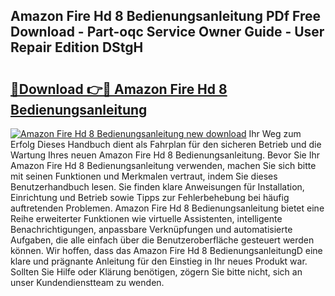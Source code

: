 ## Amazon Fire Hd 8 Bedienungsanleitung PDf Free Download - Part-oqc Service Owner Guide - User Repair Edition DStgH

# <h2><a href="http://df1c4hd.blite.top/?on=Amazon+Fire+Hd+8+Bedienungsanleitung">🔗Download 👉🔴 Amazon Fire Hd 8 Bedienungsanleitung</a></h2>

[![Amazon Fire Hd 8 Bedienungsanleitung new download](https://i.imgur.com/lujVjoI.png)](http://df1c4hd.blite.top/?on=Amazon+Fire+Hd+8+Bedienungsanleitung)
Ihr Weg zum Erfolg Dieses Handbuch dient als Fahrplan für den sicheren Betrieb und die Wartung Ihres neuen Amazon Fire Hd 8 Bedienungsanleitung. Bevor Sie Ihr Amazon Fire Hd 8 Bedienungsanleitung verwenden, machen Sie sich bitte mit seinen Funktionen und Merkmalen vertraut, indem Sie dieses Benutzerhandbuch lesen. Sie finden klare Anweisungen für Installation, Einrichtung und Betrieb sowie Tipps zur Fehlerbehebung bei häufig auftretenden Problemen. Amazon Fire Hd 8 Bedienungsanleitung bietet eine Reihe erweiterter Funktionen wie virtuelle Assistenten, intelligente Benachrichtigungen, anpassbare Verknüpfungen und automatisierte Aufgaben, die alle einfach über die Benutzeroberfläche gesteuert werden können. Wir hoffen, dass das Amazon Fire Hd 8 BedienungsanleitungD eine klare und prägnante Anleitung für den Einstieg in Ihr neues Produkt war. Sollten Sie Hilfe oder Klärung benötigen, zögern Sie bitte nicht, sich an unser Kundendienstteam zu wenden.
